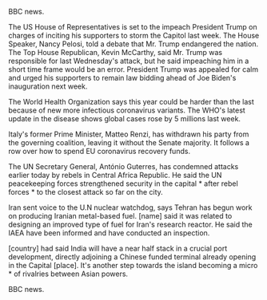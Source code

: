 BBC news.

The US House of Representatives is set to the impeach President Trump on charges of inciting his supporters to storm the Capitol last week. The House Speaker, Nancy Pelosi, told a debate that Mr. Trump endangered the nation. The Top House Republican, Kevin McCarthy, said Mr. Trump was responsible for last Wednesday's attack, but he said impeaching him in a short time frame would be an error. President Trump was appealed for calm and urged his supporters to remain law bidding ahead of Joe Biden's inauguration next week.

The World Health Organization says this year could be harder than the last because of new more infectious coronavirus variants. The WHO's latest update in the disease shows global cases rose by 5 millions last week.

Italy's former Prime Minister, Matteo Renzi, has withdrawn his party from the governing coalition, leaving it without the Senate majority. It follows a row over how to spend EU coronavirus recovery funds.

The UN Secretary General, António Guterres, has condemned attacks earlier today by rebels in Central Africa Republic. He said the UN peacekeeping forces strengthened security in the capital * after rebel forces * to the closest attack so far on the city.

Iran sent voice to the U.N nuclear watchdog, says Tehran has begun work on producing Iranian metal-based fuel. [name] said it was related to designing an improved type of fuel for Iran's research reactor. He said the IAEA have been informed and have conducted an inspection.

[country] had said India will have a near half stack in a crucial port development, directly adjoining a Chinese funded terminal already opening in the Capital [place]. It's another step towards the island becoming a micro * of rivalries between Asian powers.

BBC news.
